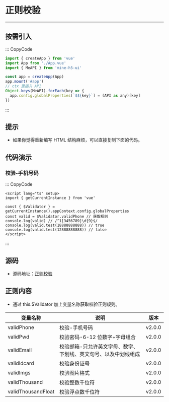 # 正则校验

---

## 按需引入

::: CopyCode

```js
import { createApp } from 'vue'
import App from './App.vue'
import { MeAPI } from 'mine-h5-ui'

const app = createApp(App)
app.mount('#app')
// ctx 里插入 API
Object.keys(MeAPI).forEach(key => {
  app.config.globalProperties[`$${key}`] = (API as any)[key]
})
```

:::

## 提示

- 如果你觉得重新编写 HTML 结构麻烦，可以直接复制下面的代码。

## 代码演示

### 校验-手机号码

::: CopyCode

```vue
<script lang="ts" setup>
import { getCurrentInstance } from 'vue'

const { $Validator } = getCurrentInstance().appContext.config.globalProperties
const valid = $Validator.validPhone // 获取规则
console.log(valid) // /^1[3456789]\d{9}$/
console.log(valid.test(18888888888)) // true
console.log(valid.test(12888888888)) // false
</script>
```

:::

## 源码

- 源码地址：[正则校验](https://github.com/biaov/mine-h5-ui/blob/main/packages/MeAPI/validator.js)

## 正则内容

- 通过 this.$Validator 加上变量名称获取校验正则规则。

| 变量名称           | 说明                                                            | 版本   |
| ------------------ | --------------------------------------------------------------- | ------ |
| validPhone         | 校验-手机号码                                                   | v2.0.0 |
| validPwd           | 校验密码-6-12 位数字+字母组合                                   | v2.0.0 |
| validEmail         | 校验邮箱-只允许英文字母、数字、下划线、英文句号、以及中划线组成 | v2.0.0 |
| validIdcard        | 校验身份证号                                                    | v2.0.0 |
| validImgs          | 校验图片格式                                                    | v2.0.0 |
| validThousand      | 校验整数千位符                                                  | v2.0.0 |
| validThousandFloat | 校验浮点数千位符                                                | v2.0.0 |
